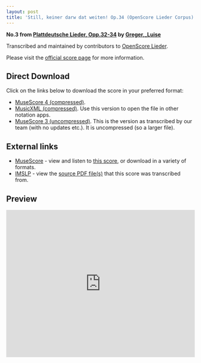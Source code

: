 ```yaml
---
layout: post
title: 'Still, keiner darw dat weiten! Op.34 (OpenScore Lieder Corpus)'
---
```


__No.3 from [Plattdeutsche Lieder, Opp.32-34](https://fourscoreandmore.org/openscore/lieder/Greger%2C_Luise/Plattdeutsche_Lieder%2C_Opp.32-34/) by [Greger,_Luise](https://fourscoreandmore.org/openscore/lieder/Greger%2C_Luise)__

Transcribed and maintained by contributors to [OpenScore Lieder].

Please visit the [official score page] for more information.

[official score page]: https://musescore.com/openscore-lieder-corpus/scores/6267936
[OpenScore Lieder]: https://musescore.com/openscore-lieder-corpus

## Direct Download

Click on the links below to download the score in your preferred format:
- [MuseScore 4 (compressed)](https://fourscoreandmore.org/openscore/lieder/Greger%2C_Luise/Plattdeutsche_Lieder%2C_Opp.32-34/3_Still%2C_keiner_darw_dat_weiten%21_Op.34.mscz).
- [MusicXML (compressed)](https://fourscoreandmore.org/openscore/lieder/Greger%2C_Luise/Plattdeutsche_Lieder%2C_Opp.32-34/3_Still%2C_keiner_darw_dat_weiten%21_Op.34.mxl). Use this version to open the file in other notation apps.
- [MuseScore 3 (uncompressed)](https://raw.githubusercontent.com/OpenScore/Lieder/refs/heads/main/scores/Greger%2C_Luise/Plattdeutsche_Lieder%2C_Opp.32-34/3_Still%2C_keiner_darw_dat_weiten%21_Op.34/lc6267936.mscx). This is the version as transcribed by our team (with no updates etc.). It is uncompressed (so a larger file).

## External links

- [MuseScore] - view and listen to [this score][MuseScore], or download in a variety of formats.
- [IMSLP] - view the [source PDF file(s)][IMSLP] that this score was transcribed from.

[MuseScore]: https://musescore.com/score/6267936
[IMSLP]: https://imslp.org/wiki/Special:ReverseLookup/624890

## Preview

<iframe width="100%" height="394" src="https://musescore.com/openscore-lieder-corpus/scores/6267936/embed" frameborder="0" allowfullscreen allow="autoplay; fullscreen"></iframe>

